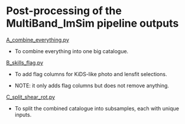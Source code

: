# Post-processing of the MultiBand_ImSim pipeline outputs

[A_combine_everything.py](https://github.com/KiDS-WL/MultiBand_ImSim/blob/main/post_processing/skills_v07D7/A_combine_everything.py)

- To combine everything into one big catalogue.

[B_skills_flag.py](https://github.com/KiDS-WL/MultiBand_ImSim/blob/main/post_processing/skills_v07D7/B_skills_flag.py)

- To add flag columns for KiDS-like photo and lensfit selections.

- NOTE: it only adds flag columns but does not remove anything.

[C_split_shear_rot.py](https://github.com/KiDS-WL/MultiBand_ImSim/blob/main/post_processing/skills_v07D7/C_split_shear_rot.py)

- To split the combined catalogue into subsamples, each with unique inputs.